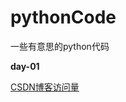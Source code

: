 # pythonCode
一些有意思的python代码

**day-01**

[CSDN博客访问量](https://github.com/qinbin52qiul/pythonCode/tree/master/day-01/demo-01)
